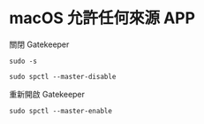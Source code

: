 # macOS 允許任何來源 APP

關閉 Gatekeeper

```shell
sudo -s

sudo spctl --master-disable

```



重新開啟 Gatekeeper

```shell
sudo spctl --master-enable
```

